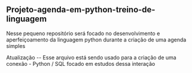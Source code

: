 ## Projeto-agenda-em-python-treino-de-linguagem

Nesse pequeno repositório será focado no desenvolvimento e aperfeiçoamento da linguagem python durante a criação de uma agenda simples

Atualização -- Esse arquivo está sendo usado para a criação de uma conexão - Python / SQL focado em estudos dessa interação
